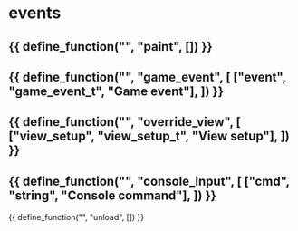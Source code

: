 # events

{{ define_function("", "paint", []) }}
---
{{ define_function("", "game_event", [
    ["event", "game_event_t", "Game event"],
]) }}
---
{{ define_function("", "override_view", [
    ["view_setup", "view_setup_t", "View setup"],
]) }}
---
{{ define_function("", "console_input", [
    ["cmd", "string", "Console command"],
]) }}
---
{{ define_function("", "unload", []) }}